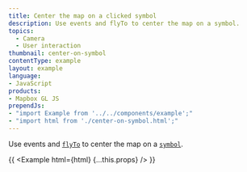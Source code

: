 ```yaml
---
title: Center the map on a clicked symbol
description: Use events and flyTo to center the map on a symbol.
topics:
  - Camera
  - User interaction
thumbnail: center-on-symbol
contentType: example
layout: example
language:
- JavaScript
products:
- Mapbox GL JS
prependJs:
- "import Example from '../../components/example';"
- "import html from './center-on-symbol.html';"
---
```


Use events and [`flyTo`](https://maplibre.org/maplibre-gl-js-docs/api/map/#map#flyto) to center the map on a [`symbol`](https://maplibre.org/maplibre-gl-js-docs/style-spec/layers/#symbol).

{{ <Example html={html} {...this.props} /> }}
